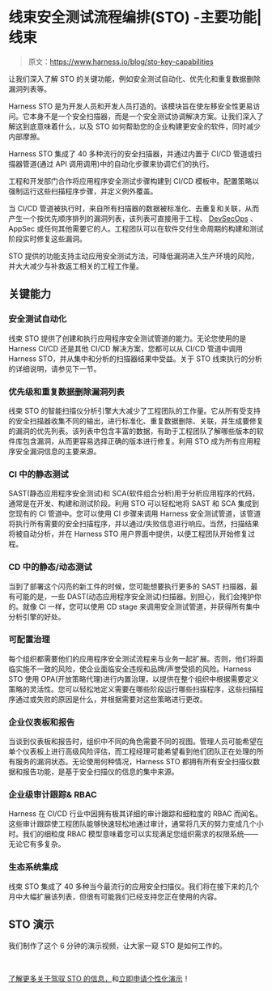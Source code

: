 # 线束安全测试流程编排(STO) -主要功能|线束

> 原文：<https://www.harness.io/blog/sto-key-capabilities>

让我们深入了解 STO 的关键功能，例如安全测试自动化、优先化和重复数据删除漏洞列表等。

Harness STO 是为开发人员和开发人员打造的。该模块旨在使左移安全性更易访问。它本身不是一个安全扫描器，而是一个安全测试协调解决方案。让我们深入了解这到底意味着什么，以及 STO 如何帮助您的企业构建更安全的软件，同时减少内部摩擦。

Harness STO 集成了 40 多种流行的安全扫描器，并通过内置于 CI/CD 管道或扫描器管道(通过 API 调用调用)中的自动化步骤来协调它们的执行。

工程和开发部门合作将应用程序安全测试步骤构建到 CI/CD 模板中。配置策略以强制运行这些扫描程序步骤，并定义例外覆盖。

当 CI/CD 管道被执行时，来自所有扫描器的数据被标准化、去重复和关联，从而产生一个按优先顺序排列的漏洞列表，该列表可直接用于工程、 [DevSecOps](https://harness.io/blog/devops/pipeline-security-devsecops-catalyst/) 、AppSec 或任何其他需要它的人。工程团队可以在软件交付生命周期的构建和测试阶段实时修复这些漏洞。

STO 提供的功能支持主动应用安全测试方法，可降低漏洞进入生产环境的风险，并大大减少与补救返工相关的工程工作量。

## 关键能力

### 安全测试自动化

线束 STO 提供了创建和执行应用程序安全测试管道的能力。无论您使用的是 Harness CI/CD 还是其他 CI/CD 解决方案，您都可以从 CI/CD 管道中调用 Harness STO，并从集中和分析的扫描器结果中受益。关于 STO 线束执行的分析的详细说明，请参见下一节。

### 优先级和重复数据删除漏洞列表

线束 STO 的智能扫描仪分析引擎大大减少了工程团队的工作量。它从所有受支持的安全扫描器收集不同的输出，进行标准化、重复数据删除、关联，并生成要修复的漏洞的优先列表。该列表中包含丰富的数据，有助于工程团队了解哪些版本的软件库包含漏洞，从而更容易选择正确的版本进行修复。利用 STO 成为所有应用程序安全漏洞信息的主要来源。

### CI 中的静态测试

SAST(静态应用程序安全测试)和 SCA(软件组合分析)用于分析应用程序的代码，通常是在开发、构建和测试阶段。利用 STO 可以轻松地将 SAST 和 SCA 集成到您现有的 CI 管道中。您可以使用 CI 步骤来调用 Harness 安全测试管道，该管道将执行所有需要的安全扫描程序，并以通过/失败信息进行响应。当然，扫描结果将被自动分析，并在 Harness STO 用户界面中提供，以便工程团队开始修复过程。

### CD 中的静态/动态测试

当到了部署这个闪亮的新工件的时候，您可能想要执行更多的 SAST 扫描器，最有可能的是，一些 DAST(动态应用程序安全测试)扫描器。别担心，我们会掩护你的。就像 CI 一样，您可以使用 CD stage 来调用安全测试管道，并获得所有集中分析引擎的好处。

### 可配置治理

每个组织都需要他们的应用程序安全测试流程来与业务一起扩展。否则，他们将面临实施不一致的风险，使企业面临安全违规和品牌/声誉受损的风险。Harness STO 使用 OPA(开放策略代理)进行内置治理，以提供在整个组织中根据需要定义策略的灵活性。您可以轻松地定义需要在哪些阶段运行哪些扫描程序，这些扫描程序通过或失败的原因是什么，并根据需要对这些策略进行更改。

### 企业仪表板和报告

当谈到仪表板和报告时，组织中不同的角色需要不同的视图。管理人员可能希望在单个仪表板上进行高级风险评估，而工程经理可能希望看到他们团队正在处理的所有服务的漏洞状态。无论使用何种情况，Harness STO 都拥有所有安全扫描仪数据和报告功能，是基于安全扫描仪的信息的集中来源。

### 企业级审计跟踪& RBAC

Harness 在 CI/CD 行业中因拥有极其详细的审计跟踪和细粒度的 RBAC 而闻名。这些审计跟踪使工程团队能够快速轻松地通过审计，通常将几天的努力变成几个小时。我们的细粒度 RBAC 模型意味着您可以实现满足您组织需求的权限系统——无论它有多复杂。

### 生态系统集成

线束 STO 集成了 40 多种当今最流行的应用安全扫描仪。我们将在接下来的几个月中大幅扩展该列表，但很有可能我们已经支持您正在使用的内容。

## STO 演示

我们制作了这个 6 分钟的演示视频，让大家一窥 STO 是如何工作的。

‍

[了解更多关于驾驭 STO 的信息，](https://harness.io/products/security-testing-orchestration)和[立即申请个性化演示](https://harness.io/demo/sto)！
